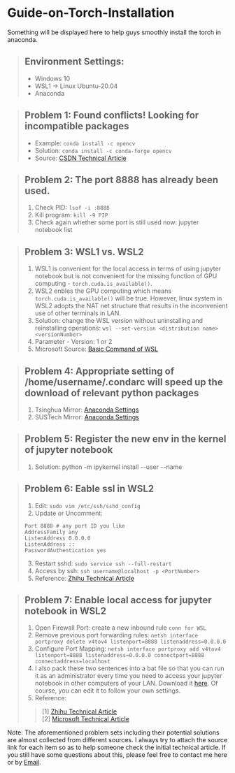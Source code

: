 # Guide-on-Torch-Installation
Something will be displayed here to help guys smoothly install the torch in anaconda.

> ## Environment Settings:
> * Windows 10
> * WSL1 -> Linux Ubuntu-20.04
> * Anaconda

> ## Problem 1: Found conflicts! Looking for incompatible packages
> * Example: `conda install -c opencv`
> * Solution: `conda install -c conda-forge opencv`
> * Source: [CSDN Technical Article](https://blog.csdn.net/weixin_44627799/article/details/112597182)

> ## Problem 2: The port 8888 has already been used.
> 1. Check PID: `lsof -i :8888`
> 2. Kill program: `kill -9 PIP`
> 3. Check again whether some port is still used now: jupyter notebook list

> ## Problem 3: WSL1 vs. WSL2
> 1. WSL1 is convenient for the local access in terms of using jupyter notebook but is not convenient for the missing function of GPU computing - `torch.cuda.is_available()`.
> 2. WSL2 enbles the GPU computing which means `torch.cuda.is_available()` will be true. However, linux system in WSL2 adopts the NAT net structure that results in the inconvenient use of other terminals in LAN.
> 3. Solution: change the WSL version without uninstalling and reinstalling operations: `wsl --set-version <distribution name> <versionNumber>`
> 4. Parameter - Version: 1 or 2
> 5. Microsoft Source: [Basic Command of WSL](https://docs.microsoft.com/zh-cn/windows/wsl/basic-commands)

> ## Problem 4: Appropriate setting of /home/username/.condarc will speed up the download of relevant python packages
> 1. Tsinghua Mirror: [Anaconda Settings](https://mirrors.tuna.tsinghua.edu.cn/help/anaconda/)
> 2. SUSTech Mirror: [Anaconda Settings](https://mirrors.sustech.edu.cn/help/anaconda.html#configuration)

> ## Problem 5: Register the new env in the kernel of jupyter notebook
> 1. Solution: python -m ipykernel install --user --name <EnvName>

> ## Problem 6: Eable ssl in WSL2
> 1. Edit: `sudo vim /etc/ssh/sshd_config`
> 2. Update or Uncomment:
> ``` 
> Port 8888 # any port ID you like
> AddressFamily any
> ListenAddress 0.0.0.0
> ListenAddress ::
> PasswordAuthentication yes
> ```
> 3. Restart sshd: `sudo service ssh --full-restart`
> 4. Access by ssh: `ssh username@localhost -p <PortNumber>`
> 5. Reference: [Zhihu Technical Article](https://zhuanlan.zhihu.com/p/534373868)

> ## Problem 7: Enable local access for jupyter notebook in WSL2
> 1. Open Firewall Port: create a new inbound rule `conn for WSL`
> 2. Remove previous port forwarding rules: `netsh interface portproxy delete v4tov4 listenport=8888 listenaddress=0.0.0.0`
> 3. Configure Port Mapping: `netsh interface portproxy add v4tov4 listenport=8888 listenaddress=0.0.0.0 connectport=8888 connectaddress=localhost`
> 4. I also pack these two sentences into a bat file so that you can run it as an administrator every time you need to access your jupyter notebook in other computers of your LAN. Download it [here](https://github.com/yuanxiqd/Guide-on-Torch-Installation/blob/5a182c99734e0464fe94edf953e32dc60778ea84/setup%20local%20access%20for%20WSL2.bat). Of course, you can edit it to follow your own settings.
> 5. Reference: 
> > [1] [Zhihu Technical Article](https://zhuanlan.zhihu.com/p/425312804)\
> > [2] [Microsoft Technical Article](https://github.com/microsoft/WSL/issues/4150)

Note: The aforementioned problem sets including their potential solutions are almost collected from different sources. I always try to attach the source link for each item so as to help someone check the initial technical article. If you still have some questions about this, please feel free to contact me here or by [Email](lyqiaodong@gmail.com).
